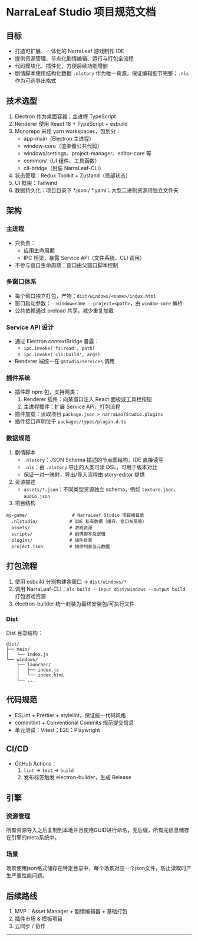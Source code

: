 # NarraLeaf Studio 项目规范文档

## 目标

- 打造可扩展、一体化的 NarraLeaf 游戏制作 IDE
- 提供资源管理、节点化剧情编辑、运行与打包全流程
- 代码模块化、插件化，方便后续功能增删
- 剧情脚本使用结构化数据 `.nlstory` 作为唯一真源，保证编辑细节完整；`.nls` 作为可选导出格式

## 技术选型

1. Electron 作为桌面容器；主进程 TypeScript
2. Renderer 使用 React 18 + TypeScript + esbuild
3. Monorepo 采用 yarn workspaces，包划分：
   - app-main（Electron 主进程）
   - window-core（渲染器公共代码）
   - windows/settings、project-manager、editor-core 等
   - common/（UI 组件、工具函数）
   - cli-bridge（封装 NarraLeaf-CLI）
4. 状态管理：Redux Toolkit + Zustand（局部状态）
5. UI 框架：Tailwind
6. 数据持久化：项目目录下 *.json / *.yaml；大型二进制资源用独立文件夹

## 架构

### 主进程

- 只负责：
  - 应用生命周期
  - IPC 桥梁，暴露 Service API（文件系统、CLI 调用）
- 不参与窗口生命周期；窗口由父窗口脚本控制

### 多窗口体系

- 每个窗口独立打包，产物：`dist/windows/<name>/index.html`
- 窗口启动参数：`--window=name --project=<path>`，由 `window-core` 解析
- 公共依赖通过 preload 共享，减少重复加载

### Service API 设计

- 通过 Electron contextBridge 暴露：
  - `ipc.invoke('fs:read', path)`
  - `ipc.invoke('cli:build', args)`
- Renderer 端统一在 `@studio/services` 调用

### 插件系统

- 插件即 npm 包，支持两类：
  1. Renderer 插件：向某窗口注入 React 面板或工具栏按钮
  2. 主进程插件：扩展 Service API、打包流程
- 插件加载：读取项目 `package.json > narraLeafStudio.plugins`
- 插件接口声明位于 `packages/types/plugin.d.ts`

### 数据规范

1. 剧情脚本
   - `.nlstory`：JSON Schema 描述的节点图结构，IDE 直接读写
   - `.nls`：由 `.nlstory` 导出的人类可读 DSL，可用于版本对比
   - 保证一对一映射，导出/导入流程由 story-editor 提供
2. 资源描述
   - `assets/*.json`：不同类型资源独立 schema，例如 `texture.json`、`audio.json`
3. 项目结构
```text
my-game/                 # NarraLeaf Studio 项目根目录
  .nlstudio/            # IDE 私有数据（缓存、窗口布局等）
  assets/               # 游戏资源
  scripts/              # 剧情脚本及逻辑
  plugins/              # 插件目录
  project.json          # 插件列表与元数据
```

## 打包流程

1. 使用 esbuild 分别构建各窗口 → `dist/windows/*`
2. 调用 NarraLeaf-CLI：`nls build --input dist/windows --output build` 打包游戏资源
3. electron-builder 统一封装为最终安装包/可执行文件

### Dist

Dist 目录结构：
```text
dist/
├── main/
│   └── index.js
└── windows/
    ├── launcher/
    │   ├── index.js
    │   └── index.html
    └── ...
```
## 代码规范

- ESLint + Prettier + stylelint，保证统一代码风格
- commitlint + Conventional Commits 规范提交信息
- 单元测试：Vitest；E2E：Playwright

## CI/CD

- GitHub Actions：
  1. `lint` → `test` → `build`
  2. 发布标签触发 electron-builder，生成 Release

## 引擎

### 资源管理

所有资源导入之后复制到本地并且使用GUID进行命名，无后缀，所有元信息储存在引擎的meta系统中。

### 场景

场景使用json格式储存在特定目录中，每个场景对应一个json文件，防止读取时产生严重性能问题。

## 后续路线

1. MVP：Asset Manager + 剧情编辑器 + 基础打包
2. 插件市场 & 模板项目
3. 云同步 / 协作

---
